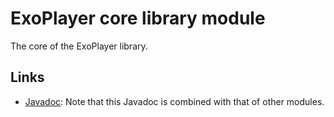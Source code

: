 # ExoPlayer core library module

The core of the ExoPlayer library.

## Links

*   [Javadoc][]: Note that this Javadoc is combined with that of other modules.

[Javadoc]: https://exoplayer.dev/doc/reference/index.html
